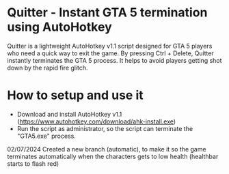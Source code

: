 # Quitter - Instant GTA 5 termination using AutoHotkey
Quitter is a lightweight AutoHotkey v1.1 script designed for GTA 5 players who need a quick way to exit the game. 
By pressing Ctrl + Delete, Quitter instantly terminates the GTA 5 process.
It helps to avoid players getting shot down by the rapid fire glitch.

# How to setup and use it
- Download and install AutoHotkey v1.1 (https://www.autohotkey.com/download/ahk-install.exe)
- Run the script as administrator, so the script can terminate the "GTA5.exe" process.

02/07/2024
Created a new branch (automatic), to make it so the game terminates automatically when the characters gets to low health (healthbar starts to flash red)





